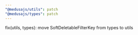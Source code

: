 ```yaml
---
"@medusajs/utils": patch
"@medusajs/types": patch
---
```


fix(utils, types): move SoftDeletableFilterKey from types to utils
